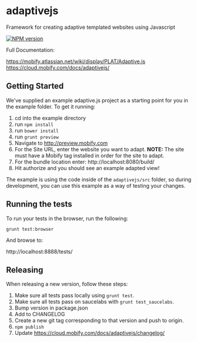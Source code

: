adaptivejs
==========

Framework for creating adaptive templated websites using Javascript

[![NPM version](https://badge.fury.io/js/adaptivejs.svg)](http://badge.fury.io/js/adaptivejs)

Full Documentation:

https://mobify.atlassian.net/wiki/display/PLAT/Adaptive.js
https://cloud.mobify.com/docs/adaptivejs/

## Getting Started

We've supplied an example adaptive.js project as a starting point for you in the example folder.  To get it running:

  1. cd into the example directory
  2. run `npm install`
  3. run `bower install`
  4. run `grunt preview`
  5. Navigate to http://preview.mobify.com
  6. For the Site URL, enter the website you want to adapt.  **NOTE:** The site must have a Mobify tag installed in order for the site to adapt.
  7. For the bundle location enter: http://localhost:8080/build/
  8. Hit authorize and you should see an example adapted view!

The example is using the code inside of the `adaptivejs/src` folder, so during development, you can use this example
as a way of testing your changes.

## Running the tests

To run your tests in the browser, run the following:

    grunt test:browser

And browse to:

   http://localhost:8888/tests/ 

## Releasing

When releasing a new version, follow these steps:

1. Make sure all tests pass locally using `grunt test`.
2. Make sure all tests pass on saucelabs with `grunt test_saucelabs`.
3. Bump version in package.json
4. Add to CHANGELOG
5. Create a new git tag corresponding to that version and push to origin.
6. `npm publish`
7. Update https://cloud.mobify.com/docs/adaptivejs/changelog/
